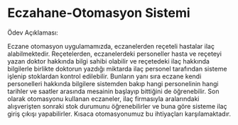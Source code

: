 # Eczahane-Otomasyon Sistemi
	
Ödev Açıklaması:

Eczane otomasyon uygulamamızda,  eczanelerden reçeteli hastalar ilaç alabilmektedir. Reçetelerden, eczanelerdeki personeller hasta ve reçeteyi yazan doktor hakkında bilgi sahibi olabilir ve reçetedeki ilaç hakkında bilgilerle birlikte doktorun yazdığı miktarda ilaç personel tarafından sisteme işlenip stoklardan kontrol edilebilir.
Bunların yanı sıra eczane kendi personelleri hakkında bilgilere sistemden bakıp hangi personelinin hangi tarihler ve saatler arasında mesainin başlayıp bittiğini de öğrenebilir.
Son olarak otomasyonu kullanan eczaneler, ilaç firmasıyla aralarındaki alışverişten sonraki stok durumunu öğrenebilirler ve buna göre sisteme ilaç giriş çıkışı yapabilirler.
Kısaca otomasyonumuz bu ihtiyaçları karşılamaktadır.
